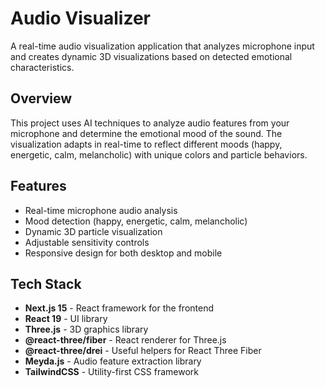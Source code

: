 # Audio Visualizer

A real-time audio visualization application that analyzes microphone input and creates dynamic 3D visualizations based on detected emotional characteristics.

## Overview

This project uses AI techniques to analyze audio features from your microphone and determine the emotional mood of the sound. The visualization adapts in real-time to reflect different moods (happy, energetic, calm, melancholic) with unique colors and particle behaviors.

## Features

- Real-time microphone audio analysis
- Mood detection (happy, energetic, calm, melancholic)
- Dynamic 3D particle visualization
- Adjustable sensitivity controls
- Responsive design for both desktop and mobile

## Tech Stack

- **Next.js 15** - React framework for the frontend
- **React 19** - UI library
- **Three.js** - 3D graphics library
- **@react-three/fiber** - React renderer for Three.js
- **@react-three/drei** - Useful helpers for React Three Fiber
- **Meyda.js** - Audio feature extraction library
- **TailwindCSS** - Utility-first CSS framework
